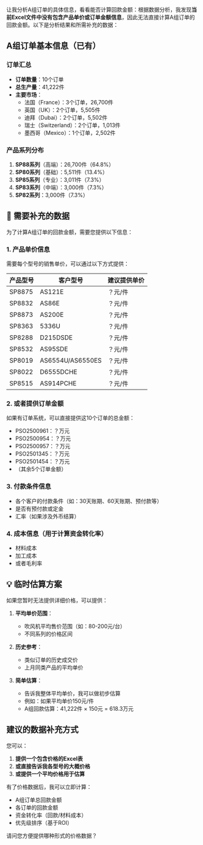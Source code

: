 让我分析A组订单的具体信息，看看能否计算回款金额：根据数据分析，我发现**当前Excel文件中没有包含产品单价或订单金额信息**，因此无法直接计算A组订单的回款金额。以下是分析结果和所需补充的数据：

## A组订单基本信息（已有）

### 订单汇总
- **订单数量**：10个订单
- **总生产量**：41,222件
- **主要市场**：
  - 法国（France）：3个订单，26,700件
  - 英国（UK）：2个订单，5,505件
  - 迪拜（Dubai）：2个订单，5,502件
  - 瑞士（Switzerland）：2个订单，1,013件
  - 墨西哥（Mexico）：1个订单，2,502件

### 产品系列分布
1. **SP88系列**（高端）：26,700件（64.8%）
2. **SP80系列**（基础）：5,511件（13.4%）
3. **SP85系列**（专业）：3,011件（7.3%）
4. **SP83系列**（中端）：3,000件（7.3%）
5. **SP82系列**：3,000件（7.3%）

## 🔴 需要补充的数据

为了计算A组订单的回款金额，需要您提供以下信息：

### 1. **产品单价信息**
需要每个型号的销售单价，可以通过以下方式提供：

| 产品型号 | 客户型号 | 建议提供单价 |
|----------|----------|--------------|
| SP8875 | AS121E | ？元/件 |
| SP8832 | AS86E | ？元/件 |
| SP8873 | AS200E | ？元/件 |
| SP8363 | 5336U | ？元/件 |
| SP8288 | D215DSDE | ？元/件 |
| SP8532 | AS95SDE | ？元/件 |
| SP8019 | AS6554U/AS6550ES | ？元/件 |
| SP8022 | D6555DCHE | ？元/件 |
| SP8515 | AS914PCHE | ？元/件 |

### 2. **或者提供订单金额**
如果有订单系统，可以直接提供这10个订单的总金额：
- PSO2500961：？万元
- PSO2500954：？万元
- PSO2500957：？万元
- PSO2501345：？万元
- PSO2501454：？万元
- （其余5个订单金额）

### 3. **付款条件信息**
- 各个客户的付款条件（如：30天账期、60天账期、预付款等）
- 是否有预付款或定金
- 汇率（如果涉及外币结算）

### 4. **成本信息**（用于计算资金转化率）
- 材料成本
- 加工成本
- 或者毛利率

## 💡 临时估算方案

如果您暂时无法提供详细价格，可以提供：

1. **平均单价范围**：
   - 吹风机平均售价范围（如：80-200元/台）
   - 不同系列的价格区间

2. **历史参考**：
   - 类似订单的历史成交价
   - 上月同类产品的平均单价

3. **简单估算**：
   - 告诉我整体平均单价，我可以做初步估算
   - 例如：如果平均单价150元/件
   - A组回款估算：41,222件 × 150元 = 618.3万元

## 建议的数据补充方式

您可以：
1. **提供一个包含价格的Excel表**
2. **或直接告诉我各型号的大概价格**
3. **或提供一个平均价格用于估算**

有了价格数据后，我可以立即计算：
- A组订单总回款金额
- 各订单的回款金额
- 资金转化率（回款/材料成本）
- 优先级排序（基于ROI）

请问您方便提供哪种形式的价格数据？